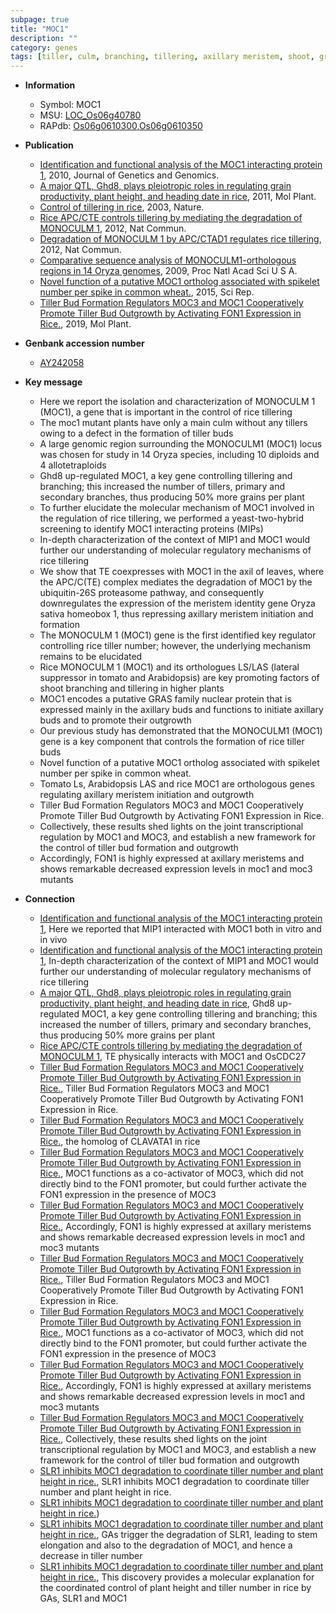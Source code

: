 ```yaml
---
subpage: true
title: "MOC1"
description: ""
category: genes
tags: [tiller, culm, branching, tillering, axillary meristem, shoot, growth, tiller number, meristem, grain, spikelet, spikelet number, tiller bud outgrowth]
---
```


* **Information**  
    + Symbol: MOC1  
    + MSU: [LOC_Os06g40780](http://rice.plantbiology.msu.edu/cgi-bin/ORF_infopage.cgi?orf=LOC_Os06g40780)  
    + RAPdb: [Os06g0610300](http://rapdb.dna.affrc.go.jp/viewer/gbrowse_details/irgsp1?name=Os06g0610300),[Os06g0610350](http://rapdb.dna.affrc.go.jp/viewer/gbrowse_details/irgsp1?name=Os06g0610350)  

* **Publication**  
    + [Identification and functional analysis of the MOC1 interacting protein 1](http://www.ncbi.nlm.nih.gov/pubmed?term=Identification+and+functional+analysis+of+the+MOC1+interacting+protein+1%5BTitle%5D), 2010, Journal of Genetics and Genomics.
    + [A major QTL, Ghd8, plays pleiotropic roles in regulating grain productivity, plant height, and heading date in rice](http://www.ncbi.nlm.nih.gov/pubmed?term=A+major+QTL,+Ghd8,+plays+pleiotropic+roles+in+regulating+grain+productivity,+plant+height,+and+heading+date+in+rice%5BTitle%5D), 2011, Mol Plant.
    + [Control of tillering in rice](http://www.ncbi.nlm.nih.gov/pubmed?term=Control+of+tillering+in+rice%5BTitle%5D), 2003, Nature.
    + [Rice APC/CTE controls tillering by mediating the degradation of MONOCULM 1](http://www.ncbi.nlm.nih.gov/pubmed?term=Rice+APC/CTE+controls+tillering+by+mediating+the+degradation+of+MONOCULM+1%5BTitle%5D), 2012, Nat Commun.
    + [Degradation of MONOCULM 1 by APC/CTAD1 regulates rice tillering](http://www.ncbi.nlm.nih.gov/pubmed?term=Degradation+of+MONOCULM+1+by+APC/CTAD1+regulates+rice+tillering%5BTitle%5D), 2012, Nat Commun.
    + [Comparative sequence analysis of MONOCULM1-orthologous regions in 14 Oryza genomes](http://www.ncbi.nlm.nih.gov/pubmed?term=Comparative+sequence+analysis+of+MONOCULM1-orthologous+regions+in+14+Oryza+genomes%5BTitle%5D), 2009, Proc Natl Acad Sci U S A.
    + [Novel function of a putative MOC1 ortholog associated with spikelet number per spike in common wheat.](http://www.ncbi.nlm.nih.gov/pubmed?term=Novel+function+of+a+putative+MOC1+ortholog+associated+with+spikelet+number+per+spike+in+common+wheat.%5BTitle%5D), 2015, Sci Rep.
    + [Tiller Bud Formation Regulators MOC3 and MOC1 Cooperatively Promote Tiller Bud Outgrowth by Activating FON1 Expression in Rice.](http://www.ncbi.nlm.nih.gov/pubmed?term=Tiller+Bud+Formation+Regulators+MOC3+and+MOC1+Cooperatively+Promote+Tiller+Bud+Outgrowth+by+Activating+FON1+Expression+in+Rice.%5BTitle%5D), 2019, Mol Plant.

* **Genbank accession number**  
    + [AY242058](http://www.ncbi.nlm.nih.gov/nuccore/AY242058)

* **Key message**  
    + Here we report the isolation and characterization of MONOCULM 1 (MOC1), a gene that is important in the control of rice tillering
    + The moc1 mutant plants have only a main culm without any tillers owing to a defect in the formation of tiller buds
    + A large genomic region surrounding the MONOCULM1 (MOC1) locus was chosen for study in 14 Oryza species, including 10 diploids and 4 allotetraploids
    + Ghd8 up-regulated MOC1, a key gene controlling tillering and branching; this increased the number of tillers, primary and secondary branches, thus producing 50% more grains per plant
    + To further elucidate the molecular mechanism of MOC1 involved in the regulation of rice tillering, we performed a yeast-two-hybrid screening to identify MOC1 interacting proteins (MIPs)
    + In-depth characterization of the context of MIP1 and MOC1 would further our understanding of molecular regulatory mechanisms of rice tillering
    + We show that TE coexpresses with MOC1 in the axil of leaves, where the APC/C(TE) complex mediates the degradation of MOC1 by the ubiquitin-26S proteasome pathway, and consequently downregulates the expression of the meristem identity gene Oryza sativa homeobox 1, thus repressing axillary meristem initiation and formation
    + The MONOCULM 1 (MOC1) gene is the first identified key regulator controlling rice tiller number; however, the underlying mechanism remains to be elucidated
    + Rice MONOCULM 1 (MOC1) and its orthologues LS/LAS (lateral suppressor in tomato and Arabidopsis) are key promoting factors of shoot branching and tillering in higher plants
    + MOC1 encodes a putative GRAS family nuclear protein that is expressed mainly in the axillary buds and functions to initiate axillary buds and to promote their outgrowth
    + Our previous study has demonstrated that the MONOCULM1 (MOC1) gene is a key component that controls the formation of rice tiller buds
    + Novel function of a putative MOC1 ortholog associated with spikelet number per spike in common wheat.
    + Tomato Ls, Arabidopsis LAS and rice MOC1 are orthologous genes regulating axillary meristem initiation and outgrowth
    + Tiller Bud Formation Regulators MOC3 and MOC1 Cooperatively Promote Tiller Bud Outgrowth by Activating FON1 Expression in Rice.
    + Collectively, these results shed lights on the joint transcriptional regulation by MOC1 and MOC3, and establish a new framework for the control of tiller bud formation and outgrowth
    + Accordingly, FON1 is highly expressed at axillary meristems and shows remarkable decreased expression levels in moc1 and moc3 mutants

* **Connection**  
    + [Identification and functional analysis of the MOC1 interacting protein 1](http://www.ncbi.nlm.nih.gov/pubmed?term=Identification+and+functional+analysis+of+the+MOC1+interacting+protein+1%5BTitle%5D), Here we reported that MIP1 interacted with MOC1 both in vitro and in vivo
    + [Identification and functional analysis of the MOC1 interacting protein 1](http://www.ncbi.nlm.nih.gov/pubmed?term=Identification+and+functional+analysis+of+the+MOC1+interacting+protein+1%5BTitle%5D), In-depth characterization of the context of MIP1 and MOC1 would further our understanding of molecular regulatory mechanisms of rice tillering
    + [A major QTL, Ghd8, plays pleiotropic roles in regulating grain productivity, plant height, and heading date in rice](http://www.ncbi.nlm.nih.gov/pubmed?term=A+major+QTL,+Ghd8,+plays+pleiotropic+roles+in+regulating+grain+productivity,+plant+height,+and+heading+date+in+rice%5BTitle%5D), Ghd8 up-regulated MOC1, a key gene controlling tillering and branching; this increased the number of tillers, primary and secondary branches, thus producing 50% more grains per plant
    + [Rice APC/CTE controls tillering by mediating the degradation of MONOCULM 1](http://www.ncbi.nlm.nih.gov/pubmed?term=Rice+APC/CTE+controls+tillering+by+mediating+the+degradation+of+MONOCULM+1%5BTitle%5D), TE physically interacts with MOC1 and OsCDC27
    + [Tiller Bud Formation Regulators MOC3 and MOC1 Cooperatively Promote Tiller Bud Outgrowth by Activating FON1 Expression in Rice.](http://www.ncbi.nlm.nih.gov/pubmed?term=Tiller+Bud+Formation+Regulators+MOC3+and+MOC1+Cooperatively+Promote+Tiller+Bud+Outgrowth+by+Activating+FON1+Expression+in+Rice.%5BTitle%5D), Tiller Bud Formation Regulators MOC3 and MOC1 Cooperatively Promote Tiller Bud Outgrowth by Activating FON1 Expression in Rice.
    + [Tiller Bud Formation Regulators MOC3 and MOC1 Cooperatively Promote Tiller Bud Outgrowth by Activating FON1 Expression in Rice.](FON1), the homolog of CLAVATA1 in rice
    + [Tiller Bud Formation Regulators MOC3 and MOC1 Cooperatively Promote Tiller Bud Outgrowth by Activating FON1 Expression in Rice.](http://www.ncbi.nlm.nih.gov/pubmed?term=Tiller+Bud+Formation+Regulators+MOC3+and+MOC1+Cooperatively+Promote+Tiller+Bud+Outgrowth+by+Activating+FON1+Expression+in+Rice.%5BTitle%5D),  MOC1 functions as a co-activator of MOC3, which did not directly bind to the FON1 promoter, but could further activate the FON1 expression in the presence of MOC3
    + [Tiller Bud Formation Regulators MOC3 and MOC1 Cooperatively Promote Tiller Bud Outgrowth by Activating FON1 Expression in Rice.](http://www.ncbi.nlm.nih.gov/pubmed?term=Tiller+Bud+Formation+Regulators+MOC3+and+MOC1+Cooperatively+Promote+Tiller+Bud+Outgrowth+by+Activating+FON1+Expression+in+Rice.%5BTitle%5D),  Accordingly, FON1 is highly expressed at axillary meristems and shows remarkable decreased expression levels in moc1 and moc3 mutants
    + [Tiller Bud Formation Regulators MOC3 and MOC1 Cooperatively Promote Tiller Bud Outgrowth by Activating FON1 Expression in Rice.](http://www.ncbi.nlm.nih.gov/pubmed?term=Tiller+Bud+Formation+Regulators+MOC3+and+MOC1+Cooperatively+Promote+Tiller+Bud+Outgrowth+by+Activating+FON1+Expression+in+Rice.%5BTitle%5D), Tiller Bud Formation Regulators MOC3 and MOC1 Cooperatively Promote Tiller Bud Outgrowth by Activating FON1 Expression in Rice.
    + [Tiller Bud Formation Regulators MOC3 and MOC1 Cooperatively Promote Tiller Bud Outgrowth by Activating FON1 Expression in Rice.](http://www.ncbi.nlm.nih.gov/pubmed?term=Tiller+Bud+Formation+Regulators+MOC3+and+MOC1+Cooperatively+Promote+Tiller+Bud+Outgrowth+by+Activating+FON1+Expression+in+Rice.%5BTitle%5D),  MOC1 functions as a co-activator of MOC3, which did not directly bind to the FON1 promoter, but could further activate the FON1 expression in the presence of MOC3
    + [Tiller Bud Formation Regulators MOC3 and MOC1 Cooperatively Promote Tiller Bud Outgrowth by Activating FON1 Expression in Rice.](http://www.ncbi.nlm.nih.gov/pubmed?term=Tiller+Bud+Formation+Regulators+MOC3+and+MOC1+Cooperatively+Promote+Tiller+Bud+Outgrowth+by+Activating+FON1+Expression+in+Rice.%5BTitle%5D),  Accordingly, FON1 is highly expressed at axillary meristems and shows remarkable decreased expression levels in moc1 and moc3 mutants
    + [Tiller Bud Formation Regulators MOC3 and MOC1 Cooperatively Promote Tiller Bud Outgrowth by Activating FON1 Expression in Rice.](http://www.ncbi.nlm.nih.gov/pubmed?term=Tiller+Bud+Formation+Regulators+MOC3+and+MOC1+Cooperatively+Promote+Tiller+Bud+Outgrowth+by+Activating+FON1+Expression+in+Rice.%5BTitle%5D),  Collectively, these results shed lights on the joint transcriptional regulation by MOC1 and MOC3, and establish a new framework for the control of tiller bud formation and outgrowth
    + [SLR1 inhibits MOC1 degradation to coordinate tiller number and plant height in rice.](http://www.ncbi.nlm.nih.gov/pubmed?term=SLR1+inhibits+MOC1+degradation+to+coordinate+tiller+number+and+plant+height+in+rice.%5BTitle%5D), SLR1 inhibits MOC1 degradation to coordinate tiller number and plant height in rice.
    + [SLR1 inhibits MOC1 degradation to coordinate tiller number and plant height in rice.](SLR1))
    + [SLR1 inhibits MOC1 degradation to coordinate tiller number and plant height in rice.](http://www.ncbi.nlm.nih.gov/pubmed?term=SLR1+inhibits+MOC1+degradation+to+coordinate+tiller+number+and+plant+height+in+rice.%5BTitle%5D),  GAs trigger the degradation of SLR1, leading to stem elongation and also to the degradation of MOC1, and hence a decrease in tiller number
    + [SLR1 inhibits MOC1 degradation to coordinate tiller number and plant height in rice.](http://www.ncbi.nlm.nih.gov/pubmed?term=SLR1+inhibits+MOC1+degradation+to+coordinate+tiller+number+and+plant+height+in+rice.%5BTitle%5D),  This discovery provides a molecular explanation for the coordinated control of plant height and tiller number in rice by GAs, SLR1 and MOC1



